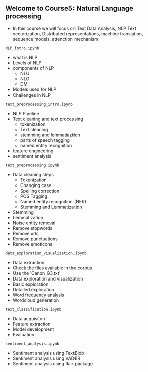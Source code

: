 ## Welcome to Course5: Natural Language processing 
- In this course we will focus on Text Data Analysis, NLP Text vectorization, Distributed representations, machine translation, sequence models, attenction mechanism

`NLP_intro.ipynb`
- what is NLP
- Levels of NLP
- components of NLP
    - NLU
    - NLG
    - DM
- Models used for NLP
- Challenges in NLP

`text_preprocessing_intro.ipynb`
- NLP Pipeline
- Text cleaning and text processing
    - tokenization
    - Text cleaning
    - stemming and lemmatiaztion
    - parts of speech tagging
    - named entity recognition
- feature engineering
- sentiment analysis

`text_preprocessing.ipynb`
- Data cleaning steps
    - Tokenization
    - Changing case
    - Spelling correction
    - POS Tagging
    - Named entity recognition (NER)
    - Stemming and Lemmatization
- Stemming
- Lemmatization
- Noise entity removal
- Remove stopwords
- Remove urls
- Remove punctuations
- Remove emoticons

`data_exploration_visualization.ipynb`
- Data extraction
- Check the files available in the corpus
- Use the 'Canon_G3.txt'
- Data exploration and visualization
- Basic exploration
- Detailed exploration
- Word frequency analysis
- Wordcloud generation

`text_classification.ipynb`
- Data acquisiton
- Feature extraction
- Model development
- Evaluation

`sentiment_analysis.ipynb`
- Sentiment analysis using TextBlob
- Sentiment analysis using VADER
- Sentiment analysis using flair package